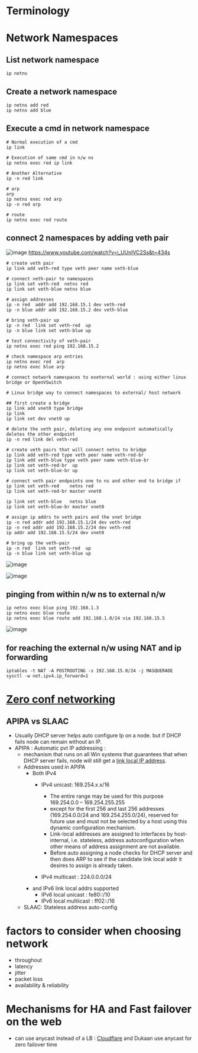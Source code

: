 # Terminology
# Network Namespaces
## List network namespace
    ip netns

## Create a network namespace
    ip netns add red
    ip netns add blue

## Execute a cmd in network namespace

    # Normal execution of a cmd
    ip link
    
    # Execution of same cmd in n/w ns
    ip netns exec red ip link
    
    # Another Alternative
    ip -n red link

    # arp
    arp
    ip netns exec red arp
    ip -n red arp

    # route
    ip netns exec red route

## connect 2 namespaces by adding veth pair
![image](https://github.com/trohit/ik/assets/466385/b584ab2e-11b8-4ec6-9225-de2a6b7b1d5e)
https://www.youtube.com/watch?v=j_UUnlVC2Ss&t=434s

    # create veth pair
    ip link add veth-red type veth peer name veth-blue

    # connect veth-pair to namespaces
    ip link set veth-red  netns red
    ip link set veth-blue netns blue

    # assign addresses
    ip -n red  addr add 192.168.15.1 dev veth-red
    ip -n blue addr add 192.168.15.2 dev veth-blue

    # bring veth-pair up
    ip -n red  link set veth-red  up
    ip -n blue link set veth-blue up

    # test connectivity of veth-pair
    ip netns exec red ping 192.168.15.2 

    # check namespace arp entries
    ip netns exec red  arp
    ip netns exec blue arp

    # connect network namespaces to exeternal world : using either linux bridge or OpenVSwitch
    
    # Linux bridge way to connect namespaces to external/ host network

    ## first create a bridge
    ip link add vnet0 type bridge
    ip link
    ip link set dev vnet0 up

    # delete the veth pair, deleting any one endpoint automatically deletes the other endpoint
    ip -n red link del veth-red

    # create veth pairs that will connect netns to bridge
    ip link add veth-red type veth peer name veth-red-br
    ip link add veth-blue type veth peer name veth-blue-br
    ip link set veth-red-br  up
    ip link set veth-blue-br up

    # connect veth pair endpoints one to ns and other end to bridge if
    ip link set veth-red    netns red
    ip link set veth-red-br master vnet0

    ip link set veth-blue   netns blue
    ip link set veth-blue-br master vnet0

    # assign ip addrs to veth pairs and the vnet bridge
    ip -n red addr add 192.168.15.1/24 dev veth-red
    ip -n red addr add 192.168.15.2/24 dev veth-red
    ip addr add 192.168.15.5/24 dev vnet0
    
    # bring up the veth-pair
    ip -n red  link set veth-red  up
    ip -n blue link set veth-blue up

![image](https://github.com/trohit/ik/assets/466385/68c68d38-7694-48e3-b83f-00fac2cd0626)

![image](https://github.com/trohit/ik/assets/466385/30fc1948-a472-48ce-9c09-9ffd971ec19d)

## pinging from within n/w ns to external n/w

    ip netns exec blue ping 192.168.1.3
    ip netns exec blue route
    ip netns exec blue route add 192.168.1.0/24 via 192.168.15.5

![image](https://github.com/trohit/ik/assets/466385/80484202-c5dc-4690-a015-e7e55d92abcc)

## for reaching the external n/w using NAT and ip forwarding

    iptables -t NAT -A POSTROUTING -s 192.168.15.0/24 -j MASQUERADE
    sysctl -w net.ipv4.ip_forward=1

    
## 
# [Zero conf networking](https://en.wikipedia.org/wiki/Zero-configuration_networking)
## APIPA vs SLAAC
- Usually DHCP server helps auto configure Ip on a node. but if DHCP fails node can remain without an IP.
- APIPA : Automatic pvt IP addressing :
  - mechanism that runs on all Win systems that guarantees that when DHCP server fails, node will still get a [link local IP address](https://en.wikipedia.org/wiki/Link-local_address).
  - Addresses used in APIPA
    - Both IPv4
      - IPv4 unicast: 169.254.x.x/16
        - The entire range may be used for this purpose 169.254.0.0 – 169.254.255.255
        - except for the first 256 and last 256 addresses (169.254.0.0/24 and 169.254.255.0/24), reserved for future use and must not be selected by a host using this dynamic configuration mechanism.
        - Link-local addresses are assigned to interfaces by host-internal, i.e. stateless, address autoconfiguration when other means of address assignment are not available.
        - Before auto assigning a node checks for DHCP server and then does ARP to see if the candidate link local addr it desires to assign is already taken.
 
      - IPv4 multicast : 224.0.0.0/24
    - and IPv6 link local addrs supported
      - IPv6 local unicast : fe80::/10
      - IPv6 local multiicast : ff02::/16
  - SLAAC: Stateless address auto-config 
# factors to consider when choosing network
- throughout
- latency
- jitter
- packet loss
- availability & reliability

# Mechanisms for HA and Fast failover on the web  
- can use anycast instead of a LB : [Cloudflare](https://blog.cloudflare.com/cloudflares-architecture-eliminating-single-p/) and Dukaan use anycast for zero failover time
